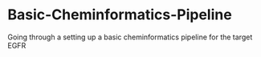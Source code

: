 # Basic-Cheminformatics-Pipeline
Going through a setting up a basic cheminformatics pipeline for the target EGFR
